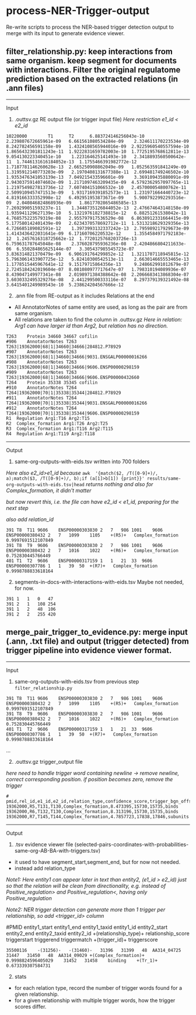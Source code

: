 # process-NER-Trigger-output

Re-write scripts to process the NER-based trigger detection output to merge with its input to generate evidence viewer.

## filter_relationship.py: keep interactions from same organism. keep segment for documents with interactions. Filter the original regulatome prediction based on the extracted relations (in .ann files)

---
Input

1. .outtsv.gz RE output file (or trigger input file) 
*Here restriction e1_id < e2_id*
```#pmid   e1      e2      Catalysis_of_ADP-ribosylation>  Catalysis_of_ADP-ribosylation<  Catalysis_of_SUMOylation>        Catalysis_of_SUMOylation<       Catalysis_of_acetylation>       Catalysis_of_acetylation<        Catalysis_of_acylation> Catalysis_of_acylation< Catalysis_of_deSUMOylation>      Catalysis_of_deSUMOylation<     Catalysis_of_deacetylation>     Catalysis_of_deacetylation<      Catalysis_of_deacylation>       Catalysis_of_deacylation<       Catalysis_of_deglycosylation>    Catalysis_of_deglycosylation<   Catalysis_of_demethylation>     Catalysis_of_demethylation<      Catalysis_of_deneddylation>     Catalysis_of_deneddylation<     Catalysis_of_depalmitoylation>   Catalysis_of_depalmitoylation<  Catalysis_of_dephosphorylation> Catalysis_of_dephosphorylation<  Catalysis_of_deubiquitination>  Catalysis_of_deubiquitination<  Catalysis_of_farnesylation>      Catalysis_of_farnesylation<     Catalysis_of_geranylgeranylation>       Catalysis_of_geranylgeranylation<        Catalysis_of_glycosylation>     Catalysis_of_glycosylation<     Catalysis_of_lipidation> Catalysis_of_lipidation<        Catalysis_of_methylation>       Catalysis_of_methylation<        Catalysis_of_neddylation>       Catalysis_of_neddylation<       Catalysis_of_other_small_molecule_conjugation_or_removal>        Catalysis_of_other_small_molecule_conjugation_or_removal<        Catalysis_of_palmitoylation>    Catalysis_of_palmitoylation<    Catalysis_of_phosphoryl_group_conjugation_or_removal>    Catalysis_of_phosphoryl_group_conjugation_or_removal<   Catalysis_of_phosphorylation>    Catalysis_of_phosphorylation<   Catalysis_of_posttranslational_modification>     Catalysis_of_posttranslational_modification<    Catalysis_of_prenylation>       Catalysis_of_prenylation<        Catalysis_of_small_molecule_removal>    Catalysis_of_small_molecule_removal<     Catalysis_of_small_protein_conjugation> Catalysis_of_small_protein_conjugation< Catalysis_of_small_protein_conjugation_or_removal>       Catalysis_of_small_protein_conjugation_or_removal<       Catalysis_of_small_protein_removal>     Catalysis_of_small_protein_removal<     Catalysis_of_ubiquitination>     Catalysis_of_ubiquitination<    Complex_formation       Negative_regulation>     Negative_regulation<    Other_catalysis_of_small_molecule_conjugation>  Other_catalysis_of_small_molecule_conjugation<   Other_catalysis_of_small_molecule_removal>      Other_catalysis_of_small_molecule_removal<       Other_catalysis_of_small_protein_conjugation>   Other_catalysis_of_small_protein_conjugation<    Other_catalysis_of_small_protein_removal>       Other_catalysis_of_small_protein_removal<        Positive_regulation>    Positive_regulation<    Regulation>      Regulation<     Regulation_of_degradation>      Regulation_of_degradation<      Regulation_of_gene_expression>   Regulation_of_gene_expression<  Regulation_of_transcription>    Regulation_of_transcription<     Regulation_of_translation>      Regulation_of_translation<
10220000        T1      T2      6.883724146256043e-10   2.239807672665961e-09   6.661561080534284e-09    2.324611170223534e-09   8.242782456591158e-09   1.4324108565944016e-09  2.9225960540557594e-10   1.8656432301811243e-11  1.9222831659782003e-10  1.7725195768612811e-13  9.054130223340451e-10    1.223164625141493e-10   2.3418893560500642e-11  1.7446131616184052e-13  1.1755466391982772e-12   1.7187781146260628e-13  2.665250908862049e-09   1.052563591841249e-09   1.3195912140773203e-09   2.1970408131677388e-11  2.699481749246502e-10   1.9353476341053139e-13  7.049215433596601e-09    3.369109435880091e-09   2.9430375914074602e-09  1.2171097463209435e-09  4.5792362957097765e-11   1.2197549827813736e-12  7.607404151066532e-10   2.457000054800762e-11   2.5099109457471513e-09   1.9317169391852573e-11  1.231971664440723e-12   4.819166333352998e-12   6.492951953873671e-09    5.9007922992293516e-09  2.040846824868936e-09   1.8617702865486585e-13  7.269299051593237e-11    1.3448735126844052e-13  2.476674643148158e-09   1.935941129627139e-10   5.1321976182738815e-12   6.88251261538042e-11    4.768575223579319e-08   2.955797917536529e-08   6.8638912331664415e-09   5.177580142401439e-09   2.6234370578692712e-11  1.5313218629329356e-13  4.726685189082591e-12    1.3973993132337242e-13  2.795989217929673e-09   1.4143436422031641e-09  6.17160706220532e-12     1.3554584971792183e-12  1.2457616318725662e-12  1.7720125768203726e-13  6.759631787645048e-08    2.376028795936236e-08   2.4204866804211633e-06  6.550284865625144e-07   3.305437985545723e-07    3.836314821370479e-09   6.906191764299852e-12   1.3211707118945815e-12  5.7963061433907725e-12   5.82410300542513e-11    2.663014665553465e-13   1.1778515445967641e-12  9.15179715864356e-13     9.248662991012679e-07   2.7245184242019604e-07  8.081080977717647e-07   1.798310194089936e-07    8.439047149977341e-08   2.0198971384388642e-08  2.2066683413868304e-07  3.6030332495329276e-08   2.441299500333116e-07   8.297379139321492e-08   3.6415401249989543e-10  5.238624204567666e-12
```

2. .ann file from RE-output as it includes Relations at the end
* All AnnotatorNotes of same entity are used, as long as the pair are from same organism. 
* All relations are taken to find the column in .outtsv.gz
*Here in relation: Arg1 can have larger id than Arg2, but relation has no direction.*
```
T263	Protein 34660 34667	cofilin
#906	AnnotatorNotes T263 T263|19362000|68|1|34660|34666|284812.P78929
#907	AnnotatorNotes T263 T263|19362000|68|1|34660|34666|9031.ENSGALP00000016266
#908	AnnotatorNotes T263 T263|19362000|68|1|34660|34666|9606.ENSP00000298159
#909	AnnotatorNotes T263 T263|19362000|68|1|34660|34666|9606.ENSP00000432660
T264	Protein 35338 35345	cofilin
#910	AnnotatorNotes T264 T264|19362000|70|1|35338|35344|284812.P78929
#911	AnnotatorNotes T264 T264|19362000|70|1|35338|35344|9031.ENSGALP00000016266
#912	AnnotatorNotes T264 T264|19362000|70|1|35338|35344|9606.ENSP00000298159
R1	Regulation Arg1:T16 Arg2:T15
R2	Complex_formation Arg1:T26 Arg2:T25
R3	Complex_formation Arg1:T116 Arg2:T115
R4	Regulation Arg1:T119 Arg2:T118
```

---
Output
1. same-org-outputs-with-eids.tsv written into 700 folders

*Here also e2_id>e1_id because*
`awk  '{match($2, /T([0-9]+)/, a);match($3, /T([0-9]+)/, b);if (a[1]>b[1]) {print}}' results/same-org-outputs-with-eids.tsv|head` *returns nothing and also for Complex_formation, it didn't matter*

*but now revert this, i.e. the file can have e2_id < e1_id, preparing for the next step*

*also add relation_id*

```
391	T8	T11	9606	ENSP00000303830	2	7	986	1001	9606	ENSP00000380432	2	7	1099	1105	+(R5)+   Complex_formation	0.9997691512107849
391	T8	T9	9606	ENSP00000303830	2	7	986	1001	9606	ENSP00000380432	2	7	1016	1022	+(R6)+   Complex_formation	0.752830445766449
401	T1	T2	9606	ENSP00000317159	1	1	21	33	9606	ENSP00000307786	1	1	39	50	+(R7)+   Complex_formation	0.9998788833618164
```

2. segments-in-docs-with-interactions-with-eids.tsv
Maybe not needed, for now. 
```
391	1	1	0	47
391	2	1	108	254
391	1	2	48	106
391	2	2	255	420
```

## merge_pair_trigger_to_evidence.py: merge input (.ann, .txt file) and output (trigger detected) from trigger pipeline into evidence viewer format.

---
Input


1. same-org-outputs-with-eids.tsv from previous step `filter_relationship.py`
```
391	T8	T11	9606	ENSP00000303830	2	7	986	1001	9606	ENSP00000380432	2	7	1099	1105	+(R5)+   Complex_formation	0.9997691512107849
391	T8	T9	9606	ENSP00000303830	2	7	986	1001	9606	ENSP00000380432	2	7	1016	1022	+(R6)+   Complex_formation	0.752830445766449
401	T1	T2	9606	ENSP00000317159	1	1	21	33	9606	ENSP00000307786	1	1	39	50	+(R7)+   Complex_formation	0.9998788833618164
```
...

2. .outtsv.gz trigger_output file 

*here need to handle trigger word containing newline -> remove newline, correct corresponding position. if position becomes zero, remove the trigger*

```
# pmid,rel_id,e1_id,e2_id,relation_type,confidence_score,trigger_bgn_offset,trigger_end_offset,trigger_text
19362000,R5,T131,T130,Complex_formation,8.473395,15730,15735,binds
19362000,R6,T132,T130,Complex_formation,8.313196,15730,15735,binds
19362000,R7,T145,T144,Complex_formation,4.7857723,17838,17846,subunits
```

---
Output

1. .tsv evidence viewer file (selected-pairs-coordinates-with-probabilities-same-org-AB-BA-with-triggers.tsv)
* it used to have segment_start,segment_end, but for now not needed.
* instead add relation_type


*Note1: Here entity1 can appear later in text than entity2, (e1_id > e2_id) just so that the relation will be clean from directionality, e.g. instead of Positive_regulation> and Positive_regulation<, having only Positive_regulation*

*Note2: NER trigger detection can generate more than 1 trigger per relationship, so add <trigger_id> column*

#PMID  entity1_start     entity1_end entity1_taxid      entity1_id  entity2_start     entity2_end entity2_taxid     entity2_id   +(relationship_type)+   relationship_score  triggerstart    triggerend  triggermatch    +(trigger_id)+   triggerscore

```
35500116	-(31256)-	-(31460)-	31396	31399	48	AA314_04725	31447	31450	48	AA314_09029	+(Complex_formation)+ 0.9998824596405029	31452	31458  	 binding	+(Tr_1)+   0.673339307584731
```

2. stats 
* for each relation type, record the number of trigger words found for a given relationship.
* for a given relationship with multiple trigger words, how the trigger scores differ.

